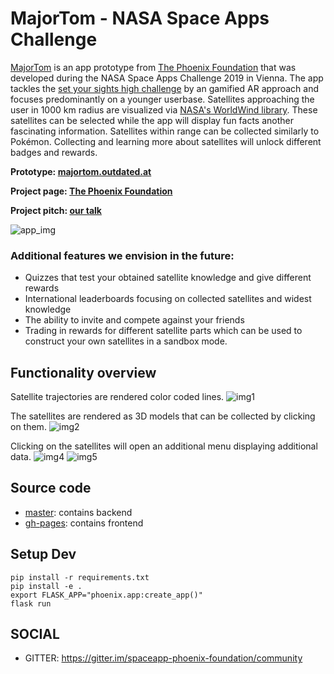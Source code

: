 # MajorTom - NASA Space Apps Challenge 

[MajorTom](http://majortom.outdated.at) is an app prototype from [The Phoenix Foundation](https://github.com/The-Phoenix-Foundation) that was developed during the NASA Space Apps Challenge 2019 in Vienna. The app tackles the [set your sights high challenge](https://2019.spaceappschallenge.org/challenges/living-our-world/set-your-sights-high/details) by an gamified AR approach and focuses predominantly on a younger userbase. Satellites approaching the user in 1000 km radius are visualized via [NASA's WorldWind library](https://worldwind.arc.nasa.gov/). These satellites can be selected while the app will display fun facts another fascinating information. Satellites within range can be collected similarly to Pokémon. Collecting and learning more about satellites will unlock different badges and rewards.

**Prototype: [majortom.outdated.at](http://majortom.outdated.at)**

**Project page: [The Phoenix Foundation](https://2019.spaceappschallenge.org/challenges/living-our-world/set-your-sights-high/teams/the-phoenix-foundation/project)**

**Project pitch: [our talk](https://github.com/The-Phoenix-Foundation/majortom/blob/master/tpf.pdf)**

![app_img](https://github.com/The-Phoenix-Foundation/majortom/blob/gh-pages/images/mockup_app.png)

### Additional features we envision in the future:
- Quizzes that test your obtained satellite knowledge and give different rewards
- International leaderboards focusing on collected satellites and widest knowledge
- The ability to invite and compete against your friends
- Trading in rewards for different satellite parts which can be used to construct your own satellites in a sandbox mode. 

## Functionality overview
Satellite trajectories are rendered color coded lines. 
![img1](https://github.com/The-Phoenix-Foundation/majortom/blob/gh-pages/images/satellite.jpg)

The satellites are rendered as 3D models that can be collected by clicking on them. 
![img2](https://github.com/The-Phoenix-Foundation/majortom/blob/gh-pages/images/satellite2.jpg)

Clicking on the satellites will open an additional menu displaying additional data.
![img4](https://github.com/The-Phoenix-Foundation/majortom/blob/gh-pages/images/satellite_stats.jpg)
![img5](https://github.com/The-Phoenix-Foundation/majortom/blob/gh-pages/images/satellite_stats2.jpg)

## Source code
- [master](https://github.com/The-Phoenix-Foundation/majortom): contains backend
- [gh-pages](https://github.com/The-Phoenix-Foundation/majortom/blob/gh-pages/): contains frontend


## Setup Dev
```
pip install -r requirements.txt
pip install -e .
export FLASK_APP="phoenix.app:create_app()"
flask run
```


## SOCIAL

- GITTER: https://gitter.im/spaceapp-phoenix-foundation/community


